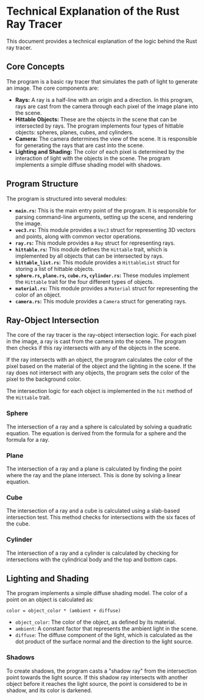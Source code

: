 # Technical Explanation of the Rust Ray Tracer

This document provides a technical explanation of the logic behind the Rust ray tracer.

## Core Concepts

The program is a basic ray tracer that simulates the path of light to generate an image. The core components are:

- **Rays:** A ray is a half-line with an origin and a direction. In this program, rays are cast from the camera through each pixel of the image plane into the scene.
- **Hittable Objects:** These are the objects in the scene that can be intersected by rays. The program implements four types of hittable objects: spheres, planes, cubes, and cylinders.
- **Camera:** The camera determines the view of the scene. It is responsible for generating the rays that are cast into the scene.
- **Lighting and Shading:** The color of each pixel is determined by the interaction of light with the objects in the scene. The program implements a simple diffuse shading model with shadows.

## Program Structure

The program is structured into several modules:

- **`main.rs`:** This is the main entry point of the program. It is responsible for parsing command-line arguments, setting up the scene, and rendering the image.
- **`vec3.rs`:** This module provides a `Vec3` struct for representing 3D vectors and points, along with common vector operations.
- **`ray.rs`:** This module provides a `Ray` struct for representing rays.
- **`hittable.rs`:** This module defines the `Hittable` trait, which is implemented by all objects that can be intersected by rays.
- **`hittable_list.rs`:** This module provides a `HittableList` struct for storing a list of hittable objects.
- **`sphere.rs`, `plane.rs`, `cube.rs`, `cylinder.rs`:** These modules implement the `Hittable` trait for the four different types of objects.
- **`material.rs`:** This module provides a `Material` struct for representing the color of an object.
- **`camera.rs`:** This module provides a `Camera` struct for generating rays.

## Ray-Object Intersection

The core of the ray tracer is the ray-object intersection logic. For each pixel in the image, a ray is cast from the camera into the scene. The program then checks if this ray intersects with any of the objects in the scene.

If the ray intersects with an object, the program calculates the color of the pixel based on the material of the object and the lighting in the scene. If the ray does not intersect with any objects, the program sets the color of the pixel to the background color.

The intersection logic for each object is implemented in the `hit` method of the `Hittable` trait.

### Sphere

The intersection of a ray and a sphere is calculated by solving a quadratic equation. The equation is derived from the formula for a sphere and the formula for a ray.

### Plane

The intersection of a ray and a plane is calculated by finding the point where the ray and the plane intersect. This is done by solving a linear equation.

### Cube

The intersection of a ray and a cube is calculated using a slab-based intersection test. This method checks for intersections with the six faces of the cube.

### Cylinder

The intersection of a ray and a cylinder is calculated by checking for intersections with the cylindrical body and the top and bottom caps.

## Lighting and Shading

The program implements a simple diffuse shading model. The color of a point on an object is calculated as:

```
color = object_color * (ambient + diffuse)
```

- `object_color`: The color of the object, as defined by its material.
- `ambient`: A constant factor that represents the ambient light in the scene.
- `diffuse`: The diffuse component of the light, which is calculated as the dot product of the surface normal and the direction to the light source.

### Shadows

To create shadows, the program casts a "shadow ray" from the intersection point towards the light source. If this shadow ray intersects with another object before it reaches the light source, the point is considered to be in shadow, and its color is darkened.
